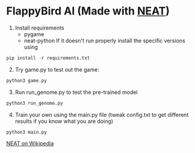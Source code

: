 # FlappyBird AI (Made with [NEAT](https://neat-python.readthedocs.io/en/latest/))
1. Install requirements
   - pygame
   - neat-python
If it doesn't run properly install the specific versions using
```python
pip install -r requirements.txt
```
2. Try game.py to test out the game:
```python
python3 game.py
```
3. Run run_genome.py to test the pre-trained model
```python
python3 run_genome.py
```
4. Train your own using the main.py file (tweak config.txt to get different results if you know what you are doing)
```python
python3 main.py
```

[NEAT on Wikipedia](https://en.wikipedia.org/wiki/NeuroEvolution_of_Augmenting_Topologies)
